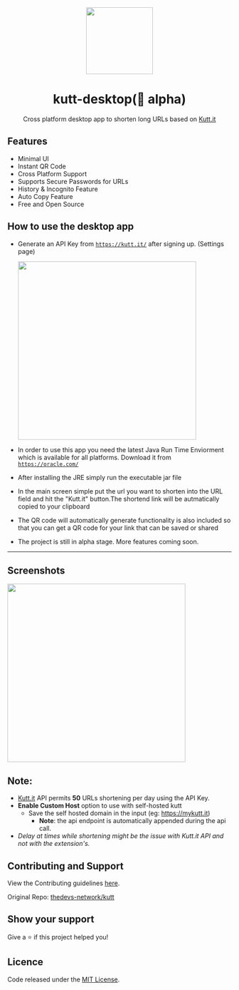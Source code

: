 
<div align="center"><img width="150" src="https://imgur.com/dk0StSP.png" /></div>
<h1 align="center">kutt-desktop(🚧 alpha)</h1>
<p align="center">Cross platform desktop app to shorten long URLs based on <a href="https://kutt.it">Kutt.it</a></p>

<div align="center">

</div>

## Features

- Minimal UI
- Instant QR Code
- Cross Platform Support
- Supports Secure Passwords for URLs
- History & Incognito Feature
- Auto Copy Feature
- Free and Open Source


## How to use the desktop app


- Generate an API Key from <a href="https://kutt.it">`https://kutt.it/`</a> after signing up. (Settings page)

  <img width="400" src="https://i.imgur.com/qQwqeH5.png" />

- In order to use this app you need the latest Java Run Time Enviorment which is available for all platforms. Download it from <a href="https://www.oracle.com">`https://oracle.com/`</a>
- After installing the JRE simply run the executable jar file
- In the main screen simple put the url you want to shorten into the URL field and hit the "Kutt.it" button.The shortend link will be autmatically copied to your clipboard
- The QR code will automatically generate functionality is also included so that you can get a QR code for your link that can be saved or shared
- The project is still in alpha stage. More features coming soon.
 <hr/>

## Screenshots
 <img width="400" src="https://i.imgur.com/50TL8J4.png" />


## Note:

- <a href="https://kutt.it">Kutt.it</a> API permits **50** URLs shortening per day using the API Key.
- **Enable Custom Host** option to use with self-hosted kutt
  - Save the self hosted domain in the input (eg: https://mykutt.it)
    - **Note**: the api endpoint is automatically appended during the api call.
- _Delay at times while shortening might be the issue with Kutt.it API and not with the extension's._

## Contributing and Support

View the Contributing guidelines [here](CONTRIBUTING.md).

Original Repo: [thedevs-network/kutt](https://github.com/thedevs-network/kutt)

## Show your support

Give a ⭐️ if this project helped you!

## Licence

Code released under the [MIT License](LICENSE).
